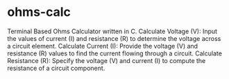 # ohms-calc
Terminal Based Ohms Calculator written in C.
Calculate Voltage (V): Input the values of current (I) and resistance (R) to determine the voltage across a circuit element.
Calculate Current (I): Provide the voltage (V) and resistance (R) values to find the current flowing through a circuit.
Calculate Resistance (R): Specify the voltage (V) and current (I) to compute the resistance of a circuit component.

